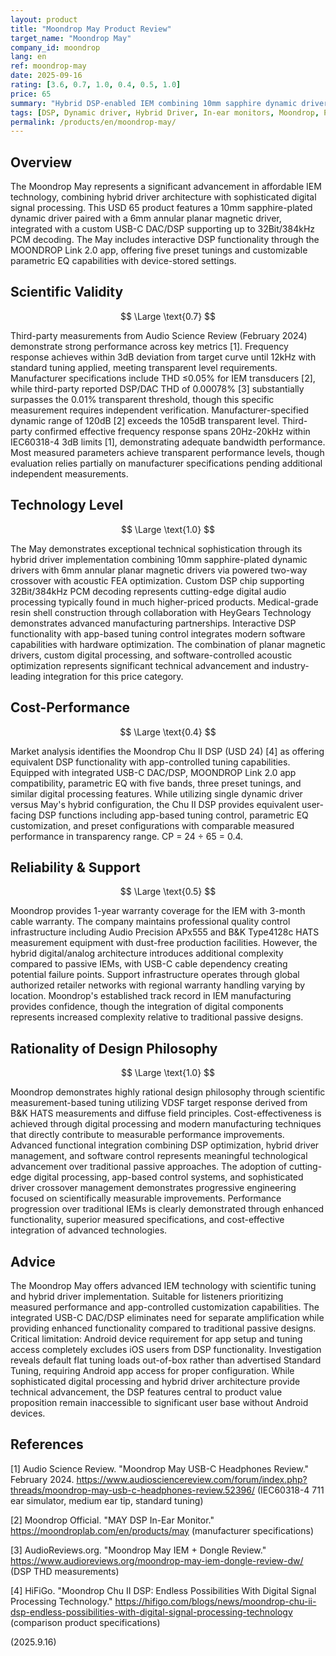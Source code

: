 ```yaml
---
layout: product
title: "Moondrop May Product Review"
target_name: "Moondrop May"
company_id: moondrop
lang: en
ref: moondrop-may
date: 2025-09-16
rating: [3.6, 0.7, 1.0, 0.4, 0.5, 1.0]
price: 65
summary: "Hybrid DSP-enabled IEM combining 10mm sapphire dynamic driver with 6mm planar magnetic driver, featuring integrated USB-C DAC/DSP and app-controlled tuning at breakthrough pricing."
tags: [DSP, Dynamic driver, Hybrid Driver, In-ear monitors, Moondrop, Planar magnetic, USB-C]
permalink: /products/en/moondrop-may/
---
```

## Overview

The Moondrop May represents a significant advancement in affordable IEM technology, combining hybrid driver architecture with sophisticated digital signal processing. This USD 65 product features a 10mm sapphire-plated dynamic driver paired with a 6mm annular planar magnetic driver, integrated with a custom USB-C DAC/DSP supporting up to 32Bit/384kHz PCM decoding. The May includes interactive DSP functionality through the MOONDROP Link 2.0 app, offering five preset tunings and customizable parametric EQ capabilities with device-stored settings.

## Scientific Validity

$$ \Large \text{0.7} $$

Third-party measurements from Audio Science Review (February 2024) demonstrate strong performance across key metrics [1]. Frequency response achieves within 3dB deviation from target curve until 12kHz with standard tuning applied, meeting transparent level requirements. Manufacturer specifications include THD ≤0.05% for IEM transducers [2], while third-party reported DSP/DAC THD of 0.00078% [3] substantially surpasses the 0.01% transparent threshold, though this specific measurement requires independent verification. Manufacturer-specified dynamic range of 120dB [2] exceeds the 105dB transparent level. Third-party confirmed effective frequency response spans 20Hz-20kHz within IEC60318-4 3dB limits [1], demonstrating adequate bandwidth performance. Most measured parameters achieve transparent performance levels, though evaluation relies partially on manufacturer specifications pending additional independent measurements.

## Technology Level

$$ \Large \text{1.0} $$

The May demonstrates exceptional technical sophistication through its hybrid driver implementation combining 10mm sapphire-plated dynamic drivers with 6mm annular planar magnetic drivers via powered two-way crossover with acoustic FEA optimization. Custom DSP chip supporting 32Bit/384kHz PCM decoding represents cutting-edge digital audio processing typically found in much higher-priced products. Medical-grade resin shell construction through collaboration with HeyGears Technology demonstrates advanced manufacturing partnerships. Interactive DSP functionality with app-based tuning control integrates modern software capabilities with hardware optimization. The combination of planar magnetic drivers, custom digital processing, and software-controlled acoustic optimization represents significant technical advancement and industry-leading integration for this price category.

## Cost-Performance

$$ \Large \text{0.4} $$

Market analysis identifies the Moondrop Chu II DSP (USD 24) [4] as offering equivalent DSP functionality with app-controlled tuning capabilities. Equipped with integrated USB-C DAC/DSP, MOONDROP Link 2.0 app compatibility, parametric EQ with five bands, three preset tunings, and similar digital processing features. While utilizing single dynamic driver versus May's hybrid configuration, the Chu II DSP provides equivalent user-facing DSP functions including app-based tuning control, parametric EQ customization, and preset configurations with comparable measured performance in transparency range. CP = 24 ÷ 65 = 0.4.

## Reliability & Support

$$ \Large \text{0.5} $$

Moondrop provides 1-year warranty coverage for the IEM with 3-month cable warranty. The company maintains professional quality control infrastructure including Audio Precision APx555 and B&K Type4128c HATS measurement equipment with dust-free production facilities. However, the hybrid digital/analog architecture introduces additional complexity compared to passive IEMs, with USB-C cable dependency creating potential failure points. Support infrastructure operates through global authorized retailer networks with regional warranty handling varying by location. Moondrop's established track record in IEM manufacturing provides confidence, though the integration of digital components represents increased complexity relative to traditional passive designs.

## Rationality of Design Philosophy

$$ \Large \text{1.0} $$

Moondrop demonstrates highly rational design philosophy through scientific measurement-based tuning utilizing VDSF target response derived from B&K HATS measurements and diffuse field principles. Cost-effectiveness is achieved through digital processing and modern manufacturing techniques that directly contribute to measurable performance improvements. Advanced functional integration combining DSP optimization, hybrid driver management, and software control represents meaningful technological advancement over traditional passive approaches. The adoption of cutting-edge digital processing, app-based control systems, and sophisticated driver crossover management demonstrates progressive engineering focused on scientifically measurable improvements. Performance progression over traditional IEMs is clearly demonstrated through enhanced functionality, superior measured specifications, and cost-effective integration of advanced technologies.

## Advice

The Moondrop May offers advanced IEM technology with scientific tuning and hybrid driver implementation. Suitable for listeners prioritizing measured performance and app-controlled customization capabilities. The integrated USB-C DAC/DSP eliminates need for separate amplification while providing enhanced functionality compared to traditional passive designs. Critical limitation: Android device requirement for app setup and tuning access completely excludes iOS users from DSP functionality. Investigation reveals default flat tuning loads out-of-box rather than advertised Standard Tuning, requiring Android app access for proper configuration. While sophisticated digital processing and hybrid driver architecture provide technical advancement, the DSP features central to product value proposition remain inaccessible to significant user base without Android devices.

## References

[1] Audio Science Review. "Moondrop May USB-C Headphones Review." February 2024. https://www.audiosciencereview.com/forum/index.php?threads/moondrop-may-usb-c-headphones-review.52396/ (IEC60318-4 711 ear simulator, medium ear tip, standard tuning)

[2] Moondrop Official. "MAY DSP In-Ear Monitor." https://moondroplab.com/en/products/may (manufacturer specifications)

[3] AudioReviews.org. "Moondrop May IEM + Dongle Review." https://www.audioreviews.org/moondrop-may-iem-dongle-review-dw/ (DSP THD measurements)

[4] HiFiGo. "Moondrop Chu II DSP: Endless Possibilities With Digital Signal Processing Technology." https://hifigo.com/blogs/news/moondrop-chu-ii-dsp-endless-possibilities-with-digital-signal-processing-technology (comparison product specifications)

(2025.9.16)